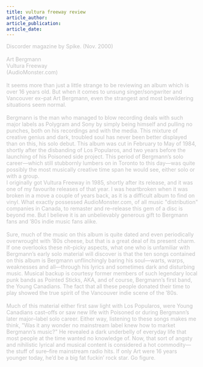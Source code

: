 ```yaml
---
title: vultura freeway review
article_author: 
article_publication: 
article_date: 
---
```

<span style="color: #c0c0c0">Discorder magazine by Spike. (Nov. 2000)<br />
<br />
Art Bergmann <br />
Vultura Freeway <br />
(AudioMonster.com)<br />
<br />
It seems more than just a little strange to be reviewing an album which is over 16 years old. But when it comes to unsung singer/songwriter and Vancouver ex&ndash;pat Art Bergmann, even the strangest and most bewildering situations seem normal.<br />
<br />
Bergmann is the man who managed to blow recording deals with such major labels as Polygram and Sony by simply being himself and pulling no punches, both on his recordings and with the media. This mixture of creative genius and dark, troubled soul has never been better displayed than on this, his solo debut. This album was cut in February to May of 1984, shortly after the disbanding of Los Popularos, and two years before the launching of his Poisoned side project. This period of Bergmann&rsquo;s solo career&mdash;which still stubbornly lumbers on in Toronto to this day&mdash;was quite possibly the most musically creative time span he would see, either solo or with a group.<br />
I originally got Vultura Freeway in 1985, shortly after its release, and it was one of my favourite releases of that year. I was heartbroken when it was broken in a move a couple of years back, as it is a difficult album to find on vinyl. What exactly possessed AudioMonster.com, of all music &quot;distribution&quot; companies in Canada, to remaster and re&ndash;release this gem of a disc is beyond me. But I believe it is an unbelievably generous gift to Bergmann fans and &rsquo;80s indie music fans alike.<br />
<br />
Sure, much of the music on this album is quite dated and even periodically overwrought with &rsquo;80s cheese, but that is a great deal of its present charm. If one overlooks these nit&ndash;picky aspects, what one who is unfamiliar with Bergmann&rsquo;s early solo material will discover is that the ten songs contained on this album is Bergmann unflinchingly baring his soul&mdash;warts, warps, weaknesses and all&mdash;through his lyrics and sometimes dark and disturbing music. Musical backup is courtesy former members of such legendary local punk bands as Pointed Sticks, AKA, and of course, Bergmann&rsquo;s first band, the Young Canadians. The fact that all these people donated their time to play showed the true spirit of the Vancouver indie scene of the &rsquo;80s.<br />
<br />
Much of this material either first saw light with Los Popularos, were Young Canadians cast&ndash;offs or saw new life with Poisoned or during Bergmann&rsquo;s later major&ndash;label solo career. Either way, listening to these songs makes me think, &quot;Was it any wonder no mainstream label knew how to market Bergmann&rsquo;s music?&quot; He revealed a dark underbelly of everyday life that most people at the time wanted no knowledge of. Now, that sort of angsty and nihilistic lyrical and musical content is considered a hot commodity&mdash;the stuff of sure&ndash;fire mainstream radio hits. If only Art were 16 years younger today, he&rsquo;d be a big fat fuckin&rsquo; rock star. Go figure.<br />
</span>
<br />
